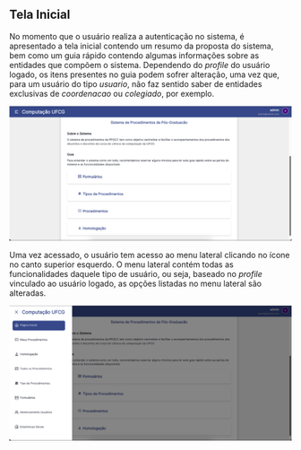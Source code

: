 ## Tela Inicial

No momento que o usuário realiza a autenticação no sistema, é apresentado a tela inicial contendo um resumo da proposta do sistema, bem como um guia rápido contendo algumas informações sobre as entidades que compõem o sistema. Dependendo do _profile_ do usuário logado, os itens presentes no guia podem sofrer alteração, uma vez que, para um usuário do tipo _usuario_, não faz sentido saber de entidades exclusivas de _coordenacao_ ou _colegiado_, por exemplo.

![tela inicial image](/screenshots/tela-inicial.png)

Uma vez acessado, o usuário tem acesso ao menu lateral clicando no ícone no canto superior esquerdo. O menu lateral contém todas as funcionalidades daquele tipo de usuário, ou seja, baseado no _profile_ vinculado ao usuário logado, as opções listadas no menu lateral são alteradas.

![sidebar image](/screenshots/sidebar.png)
